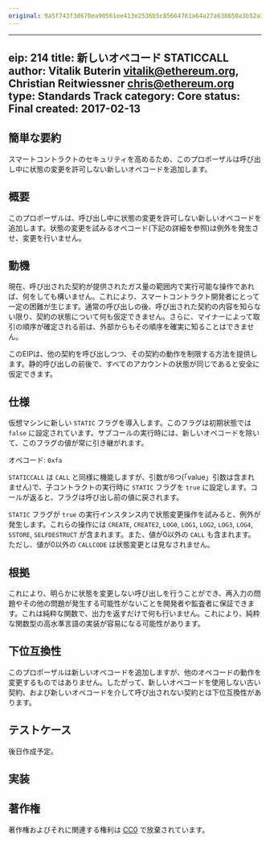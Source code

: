 ```yaml
---
original: 9a5f743f3d670ea90561ee413e2536b5c85664761a64a27a638650a3b52a3dca
---
```


---
eip: 214
title: 新しいオペコード STATICCALL
author: Vitalik Buterin <vitalik@ethereum.org>, Christian Reitwiessner <chris@ethereum.org>
type: Standards Track
category: Core
status: Final
created: 2017-02-13
---

## 簡単な要約

スマートコントラクトのセキュリティを高めるため、このプロポーザルは呼び出し中に状態の変更を許可しない新しいオペコードを追加します。

## 概要

このプロポーザルは、呼び出し中に状態の変更を許可しない新しいオペコードを追加します。状態の変更を試みるオペコード(下記の詳細を参照)は例外を発生させ、変更を行いません。

## 動機

現在、呼び出された契約が提供されたガス量の範囲内で実行可能な操作であれば、何をしても構いません。これにより、スマートコントラクト開発者にとって一定の困難が生じます。通常の呼び出しの後、呼び出された契約の内容を知らない限り、契約の状態について何も仮定できません。さらに、マイナーによって取引の順序が確定される前は、外部からもその順序を確実に知ることはできません。

このEIPは、他の契約を呼び出しつつ、その契約の動作を制限する方法を提供します。静的呼び出しの前後で、すべてのアカウントの状態が同じであると安全に仮定できます。

## 仕様

仮想マシンに新しい `STATIC` フラグを導入します。このフラグは初期状態では `false` に設定されています。サブコールの実行時には、新しいオペコードを除いて、このフラグの値が常に引き継がれます。

オペコード: `0xfa`

`STATICCALL` は `CALL` と同様に機能しますが、引数が6つ(「value」引数は含まれません)で、子コントラクトの実行時に `STATIC` フラグを `true` に設定します。コールが返ると、フラグは呼び出し前の値に戻されます。

`STATIC` フラグが `true` の実行インスタンス内で状態変更操作を試みると、例外が発生します。これらの操作には `CREATE`, `CREATE2`, `LOG0`, `LOG1`, `LOG2`, `LOG3`, `LOG4`, `SSTORE`, `SELFDESTRUCT` が含まれます。また、値が0以外の `CALL` も含まれます。ただし、値が0以外の `CALLCODE` は状態変更とは見なされません。

## 根拠

これにより、明らかに状態を変更しない呼び出しを行うことができ、再入力の問題やその他の問題が発生する可能性がないことを開発者や監査者に保証できます。これは純粋な関数で、出力を返すだけで何も行いません。これにより、純粋な関数型の高水準言語の実装が容易になる可能性があります。

## 下位互換性

このプロポーザルは新しいオペコードを追加しますが、他のオペコードの動作を変更するものではありません。したがって、新しいオペコードを使用しない古い契約、および新しいオペコードを介して呼び出されない契約とは下位互換性があります。

## テストケース

後日作成予定。

## 実装

## 著作権

著作権およびそれに関連する権利は [CC0](../LICENSE.md) で放棄されています。